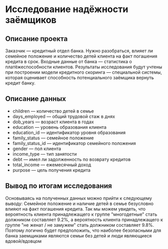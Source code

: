 # Исследование надёжности заёмщиков

## Описание проекта

Заказчик — кредитный отдел банка. Нужно разобраться, влияет ли семейное положение и количество детей клиента на факт погашения кредита в срок. Входные данные от банка — статистика о платёжеспособности клиентов.
Результаты исследования будут учтены при построении модели кредитного скоринга — специальной системы, которая оценивает способность потенциального заёмщика вернуть кредит банку.

## Описание данных

- children — количество детей в семье
- days_employed — общий трудовой стаж в днях
- dob_years — возраст клиента в годах
- education — уровень образования клиента
- education_id — идентификатор уровня образования
- family_status — семейное положение
- family_status_id — идентификатор семейного положения
- gender — пол клиента
- income_type — тип занятости
- debt — имел ли задолженность по возврату кредитов
- total_income — ежемесячный доход
- purpose — цель получения кредита

## Вывод по итогам исследования
Основываясь на полученных данных можно прийти к следующему выводу: Семейное положение и наличие детей в семье безусловно влияют на факт погашения кредита. Так мы можем увидеть, что вероятность клиента принадлежащего к группе "многодетные" стать должником составляет 9.2%, а вероятность клиента принадлежащего к группе "не женат / не замужем" стать должником составляет 9.8%. Поэтому логично будет предположить, что наиболее безопасными для банка заемщиками являются семьи без детей и люди являющиеся вдовой/вдовцом
